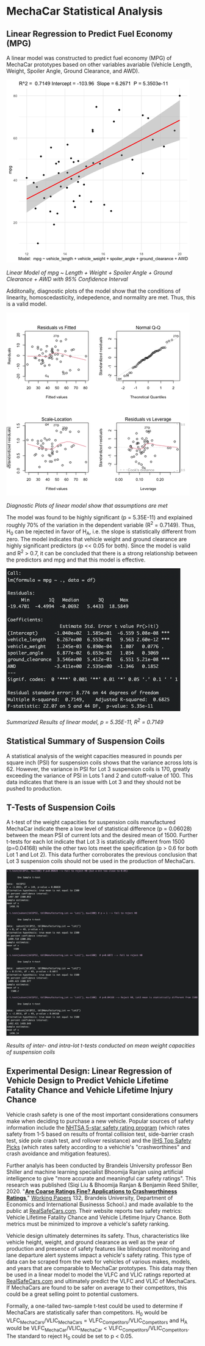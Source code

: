 # MechaCar Statistical Analysis

## Linear Regression to Predict Fuel Economy (MPG)

A linear model was constructed to predict fuel economy (MPG) of MechaCar prototypes based on other variables avariable (Vehicle Length, Weight, Spoiler Angle, Ground Clearance, and AWD). 

![ModelPlot](Challenge/ModelPlot.png)


*Linear Model of mpg ~ Length + Weight + Spoiler Angle + Ground Clearance + AWD with 95% Confidence Interval*

Additonally, diagnostic plots of the model show that the conditions of linearity, homoscedasticity, indepedence, and normality are met. Thus, this is a valid model.

![DiagnosticPlots.pdf](Challenge/DiagnosticPlots.png)


*Diagnostic Plots of linear model show that assumptions are met*

The model was found to be highly significant (p = 5.35E-11) and explained roughly 70% of the variation in the dependent variable (R<sup>2</sup> = 0.7149). Thus, H<sub>0</sub> can be rejected in favor of H<sub>A</sub>, i.e. the slope is statistically different from zero. The model indicates that vehicle weight and ground clearance are highly significant predictors (p << 0.05 for both). Since the model is valid and R<sup>2</sup> > 0.7, it can be concluded that there is a strong relationship between the predictors and mpg and that this model is effective.

![ModelSummary](Challenge/ModelSummary.png)


*Summarized Results of linear model, p = 5.35E-11, R<sup>2</sup> = 0.7149*

## Statistical Summary of Suspension Coils

A statistical analysis of the weight capacities measured in pounds per square inch (PSI) for suspension coils shows that the variance across lots is 62. However, the variance in PSI for Lot 3 suspension coils is 170, greatly exceeding the variance of PSI in Lots 1 and 2 and cutoff-value of 100. This data indicates that there is an issue with Lot 3 and they should not be pushed to production.

## T-Tests of Suspension Coils

A t-test of the weight capacities for suspension coils manufactured MechaCar indicate there a low level of statistical difference (p = 0.06028) between the mean PSI of current lots and the desired mean of 1500. Further t-tests for each lot indicate that Lot 3 is statistically different from 1500 (p=0.04168) while the other two lots meet the specification (p > 0.6 for both Lot 1 and Lot 2). This data further corroborates the previous conclusion that Lot 3 suspension coils should not be used in the production of MechaCars.

![t-TestSummary](Challenge/t-tests.png)

*Results of inter- and intra-lot t-tests conducted on mean weight capacities of suspension coils*

## Experimental Design: Linear Regression of Vehicle Design to Predict Vehicle Lifetime Fatality Chance and Vehicle Lifetime Injury Chance

Vehicle crash safety is one of the most important considerations consumers make when deciding to purchase a new vehicle. Popular sources of safety information include the <a href="https://www.nhtsa.gov/ratings" target="_blank">NHTSA 5-star safety rating program</a> (which rates safety from 1-5 based on results of frontal collision test, side-barrier crash test, side pole crash test, and rollover resistance) and the <a href="https://www.iihs.org/ratings/top-safety-picks" target="_blank">IIHS Top Safety Picks</a> (which rates safety according to a vehichle's "crashworthines" and crash avoidance and mitigation features).

Further analyis has been conducted by Brandeis University professor Ben Shiller and machine learning specialist Bhoomija Ranjan using artificial intelligence to give "more accurate and meaningful car safety ratings". This research was published (Siqi Liu & Bhoomija Ranjan & Benjamin Reed Shiller, 2020.
"<B><A HREF="https://ideas.repec.org/p/brd/wpaper/132.html">Are Coarse Ratings Fine? Applications to Crashworthiness Ratings</A></B>,"
<A HREF="https://ideas.repec.org/s/brd/wpaper.html">Working Papers</A> 
132, Brandeis University, Department of Economics and International Businesss School.) and made available to the public at <a href="https://realsafecars.com/" target="_blank">RealSafeCars.com</a>. Their website reports two safety metrics: Vehicle Lifetime Fatality Chance and Vehicle Lifetime Injury Chance. Both metrics must be minimized to improve a vehicle's safety ranking.

Vehicle design ultimately determines its safety. Thus, characteristics like vehicle height, weight, and ground clearance as well as the year of production and presence of safety features like blindspot monitoring and lane departure alert systems impact a vehicle's safety rating. This type of data can be scraped from the web for vehicles of various makes, models, and years that are comparable to MechaCar prototypes. This data may then be used in a linear model to model the VLFC and VLIC ratings reported at <a href="https://realsafecars.com/" target="_blank">RealSafeCars.com</a> and ultimately predict the VLFC and VLIC of MechaCars. If MechaCars are found to be safer on average to their competitors, this could be a great selling point to potential customers. 

Formally, a one-tailed two-sample t-test could be used to determine if MechaCars are statistically safer than competitors. H<sub>0</sub> would be VLFC<sub>MechaCars</sub>/VLIC<sub>MechaCars</sub> = VLFC<sub>Competitors</sub>/VLIC<sub>Competitors</sub> and H<sub>A</sub> would be VLFC<sub>MechaCar</sub>/VLIC<sub>MechaCar</sub> < VLFC<sub>Competitors</sub>/VLIC<sub>Competitors</sub>. The standard to reject H<sub>0</sub> could be set to p < 0.05.